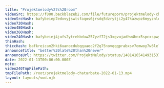 ```yaml
---
title: "Projektmelody%27s%20room"
videoSrc: https://f000.backblazeb2.com/file/futureporn/projektmelody-chaturbate-2022-01-13.mp4
videoSrcHash: bafybeiep7edxvyjswtsfaqos6jrsdq5dzrytji2y47kazwpz6myyznleae?filename=projektmelody-chaturbate-2022-01-13.mp4
video720Hash: 
video480Hash: 
video360Hash: 
video240Hash: bafybeiej4jufs2ytrehbduw257yzf72js3xgvujadhw4bnx5spcxspwyui?filename=projektmelody-chaturbate-20220113T000600Z-240p.mp4
thinHash: 
thiccHash: bafkreicam2hki6uanocdubqquaec2f2q75novqqqprabxsv7omwoy7w3le?filename=20220113T000600Z-thicc.jpg
announceTitle: "better%20late%20than%20never"
announceUrl: https://twitter.com/ProjektMelody/status/1481416541493153795
date: 2022-01-13T00:06:00.000Z
note: 
video240TmpFilePath: 
tmpFilePath: /root/projektmelody-chaturbate-2022-01-13.mp4
layout: layouts/vod.njk
---
```

